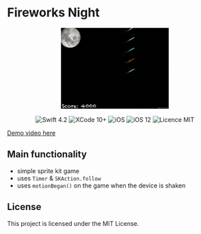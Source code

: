 #  Fireworks Night

<div align = "center">
<img src="/screens/1.jpeg" width="50%"> 
</div>

<p align="center">
<img src="https://img.shields.io/badge/Swift-4.2-orange.svg" alt="Swift 4.2"/>
<img src="https://img.shields.io/badge/Xcode-10%2B-brightgreen.svg" alt="XCode 10+"/>
<img src="https://img.shields.io/badge/platform-iOS-green.svg" alt="iOS"/>
<img src="https://img.shields.io/badge/iOS-12%2B-brightgreen.svg" alt="iOS 12"/>
<img src="https://img.shields.io/badge/licence-MIT-lightgray.svg" alt="Licence MIT"/>
</p>

[Demo video here](https://youtu.be/2T2bZrDJDvc)

## Main functionality
* simple sprite kit game
* uses `Timer` & `SKAction.follow`
* uses `motionBegan()` on the game when the device is shaken 

## License

This project is licensed under the MIT License.